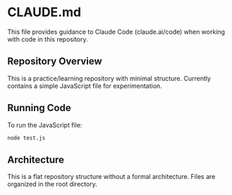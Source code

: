 # CLAUDE.md

This file provides guidance to Claude Code (claude.ai/code) when working with code in this repository.

## Repository Overview

This is a practice/learning repository with minimal structure. Currently contains a simple JavaScript file for experimentation.

## Running Code

To run the JavaScript file:
```bash
node test.js
```

## Architecture

This is a flat repository structure without a formal architecture. Files are organized in the root directory.
